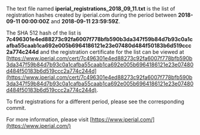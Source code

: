 The text file named **iperial_registrations_2018_09_11.txt** is the list of registration hashes created by iperial.com during the period between **2018-09-11 00:00:00Z** and **2018-09-11 23:59:59Z**.

The SHA 512 hash of the list is **7c496301e4ed88273c92fa6007f778bfb590b3da347f59b84d7b93c0a1cafba55caab1ca692e005b6964186121e23e07480d484f50183b6d519ccc2a774c244d** and the registration certificate for the list can be viewed at [https://www.iperial.com/cert/7c496301e4ed88273c92fa6007f778bfb590b3da347f59b84d7b93c0a1cafba55caab1ca692e005b6964186121e23e07480d484f50183b6d519ccc2a774c244d](https://www.iperial.com/cert/7c496301e4ed88273c92fa6007f778bfb590b3da347f59b84d7b93c0a1cafba55caab1ca692e005b6964186121e23e07480d484f50183b6d519ccc2a774c244d).

To find registrations for a different period, please see the corresponding commit.

For more information, please visit [https://www.iperial.com/](https://www.iperial.com/)
